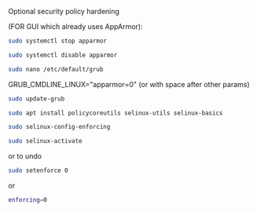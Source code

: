 Optional security policy hardening 

(FOR GUI which already uses AppArmor):

```bash
sudo systemctl stop apparmor
```
```bash
sudo systemctl disable apparmor
```
```bash
sudo nano /etc/default/grub
```

GRUB_CMDLINE_LINUX="apparmor=0" (or with space after other params)

```bash
sudo update-grub
```
```bash
sudo apt install policycoreutils selinux-utils selinux-basics
```
```bash
sudo selinux-config-enforcing
```
```bash
sudo selinux-activate
```
or to undo
```bash
sudo setenforce 0 
```
or 
```bash
enforcing=0
```
